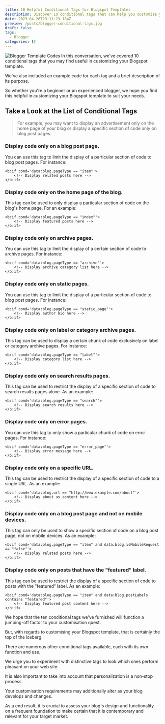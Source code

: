 ```yaml
---
title: 10 Helpful Conditional Tags for Blogspot Templates
description: Discover 10 conditional tags that can help you customize your Blogspot template with ease.
date: 2023-04-26T23:11:29.184Z
preview: /posts/blogger-conditional-tags.jpg
draft: false
tags:
  - Blogger
categories: []
---
```


![Blogger Template Codes]("/posts/blogger-conditional-tags.jpg")
In this conversation, we've covered 10 conditional tags that you may find useful in customizing your Blogspot template.

We've also included an example code for each tag and a brief description of its purpose.

So whether you're a beginner or an experienced blogger, we hope you find this helpful in customizing your Blogspot template to suit your needs.

## Take a Look at the List of Conditional Tags
> For example, you may want to display an advertisement only on the home page of your blog or display a specific section of code only on blog post pages.
### Display code only on a blog post page.

You can use this tag to limit the display of a particular section of code to blog post pages. For instance:

```
<b:if cond='data:blog.pageType == "item"'>
    <!-- Display related posts here -->
</b:if>
```

### Display code only on the home page of the blog.

This tag can be used to only display a particular section of code on the blog's home page. For an example:

```
<b:if cond='data:blog.pageType == "index"'>
    <!-- Display featured posts here -->
</b:if>
```

### Display code only on archive pages.
You can use this tag to limit the display of a certain section of code to archive pages. For instance:


```
<b:if cond='data:blog.pageType == "archive"'>
    <!-- Display archive category list here -->
</b:if>
```
### Display code only on static pages.
You can use this tag to limit the display of a particular section of code to blog post pages. For instance:
```
<b:if cond='data:blog.pageType == "static_page"'>
    <!-- Display author bio here -->
</b:if>
```

### Display code only on label or category archive pages.
This tag can be used to display a certain chunk of code exclusively on label or category archive pages. For instance:


```
<b:if cond='data:blog.pageType == "label"'>
    <!-- Display category list here -->
</b:if>
```

### Display code only on search results pages.
This tag can be used to restrict the display of a specific section of code to search results pages alone. As an example:


```
<b:if cond='data:blog.pageType == "search"'>
    <!-- Display search results here -->
</b:if>
```

### Display code only on error pages.
You can use this tag to only show a particular chunk of code on error pages. For instance:

```
<b:if cond='data:blog.pageType == "error_page"'>
    <!-- Display error message here -->
</b:if>
```

### Display code only on a specific URL.
This tag can be used to restrict the display of a specific section of code to a single URL. As an example:

```
<b:if cond='data:blog.url == "http://www.example.com/about"'>
    <!-- Display about us content here -->
</b:if>
```

### Display code only on a blog post page and not on mobile devices.
This tag can only be used to show a specific section of code on a blog post page, not on mobile devices. As an example:

```
<b:if cond='data:blog.pageType == "item" and data:blog.isMobileRequest == "false"'>
    <!-- Display related posts here -->
</b:if>
```

### Display code only on posts that have the "featured" label.
This tag can be used to restrict the display of a specific section of code to posts with the "featured" label. As an example:


```
<b:if cond='data:blog.pageType == "item" and data:blog.postLabels contains "featured"'>
    <!-- Display featured post content here -->
</b:if>
```

We hope that the ten conditional tags we've furnished will function a jumping-off factor to your customisation quest.

But, with regards to customising your Blogspot template, that is certainly the top of the iceberg.

There are numerous other conditional tags available, each with its own function and use.

We urge you to experiment with distinctive tags to look which ones perform pleasant on your web site.

It is also important to take into account that personalization is a non-stop process.

Your customisation requirements may additionally alter as your blog develops and changes.

As a end result, it is crucial to assess your blog's design and functionality on a frequent foundation to make certain that it is contemporary and relevant for your target market.